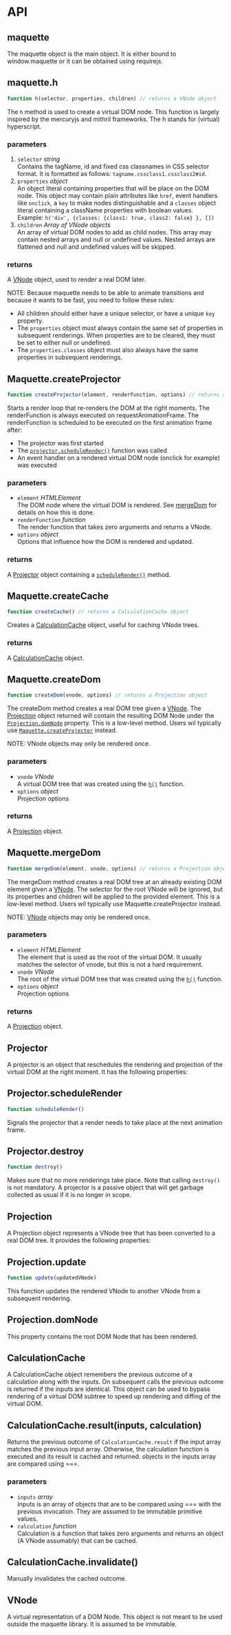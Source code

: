 API
===

## maquette

The maquette object is the main object. It is either bound to window.maquette or it can be obtained using requirejs.

## maquette.h

```js
function h(selector, properties, children) // returns a VNode object
```

The `h` method is used to create a virtual DOM node. 
This function is largely inspired by the mercuryjs and mithril frameworks.
The h stands for (virtual) hyperscript.

### parameters

1. `selector` *string*  
Contains the tagName, id and fixed css classnames in CSS selector format. 
It is formatted as follows: `tagname.cssclass1.cssclass2#id`. 
2. `properties` *object*  
An object literal containing properties that will be place on the DOM node.
This object may contain plain attributes like `href`, event handlers like `onclick`, 
a `key` to make nodes distinguishable and a `classes` object literal containing a className properties with boolean values.  
Example: `h('div', {classes: {class1: true, class2: false} }, [])`
3. `children` *Array of VNode objects*  
An array of virtual DOM nodes to add as child nodes. 
This array may contain nested arrays and null or undefined values.
Nested arrays are flattened and null and undefined values will be skipped.

### returns

A [VNode](#vnode) object, used to render a real DOM later.
 
NOTE: Because maquette needs to be able to animate transitions and because it wants to be fast, you need to
follow these rules:

* All children should either have a unique selector, or have a unique `key` property. 
* The `properties` object must always contain the same set of properties in subsequent renderings. 
When properties are to be cleared, they must be set to either null or undefined.
* The `properties.classes` object must also always have the same properties in subsequent renderings.



## Maquette.createProjector

```js
function createProjector(element, renderFunction, options) // returns a Projector object
```

Starts a render loop that re-renders the DOM at the right moments. 
The renderFunction is always executed on requestAnimationFrame.
The renderFunction is scheduled to be executed on the first animation frame after:
* The projector was first started
* The [`projector.scheduleRender()`](#projectorchedulerender) function was called
* An event handler on a rendered virtual DOM node (onclick for example) was executed

### parameters

* `element` *HTMLElement*  
  The DOM node where the virtual DOM is rendered. See [mergeDom](#maquettemergedom) for details on how this is done.
* `renderFunction` *function*  
  The render function that takes zero arguments and returns a VNode.
* `options` *object*  
 Options that influence how the DOM is rendered and updated.

### returns

A [Projector](#projector) object containing a [`scheduleRender()`](#projectorschedulerender) method.

## Maquette.createCache

```js
function createCache() // returns a CalculationCache object
```

Creates a [CalculationCache](#calculationcache) object, useful for caching VNode trees.

### returns

A [CalculationCache](#calculationcache) object.



## Maquette.createDom

```js
function createDom(vnode, options) // returns a Projection object
```
The createDom method creates a real DOM tree given a [VNode](#vnode). The [Projection](#projection) object returned 
will contain the resulting DOM Node under the [`Projection.domNode`](#projectiondomnode) property.
This is a low-level method. Users wil typically use [`Maquette.createProjector`](#maquettecreateprojector) instead.

NOTE: VNode objects may only be rendered once.

### parameters

* `vnode` *VNode*  
  A virtual DOM tree that was created using the [`h()`](maquetteh) function.
* `options` *object*  
  Projection options

### returns

A [Projection](#rprojection) object.



## Maquette.mergeDom

```js
function mergeDom(element, vnode, options) // returns a Projection object
```

The mergeDom method creates a real DOM tree at an already existing DOM element given a [VNode](#vnode). 
The selector for the root VNode will be ignored, but its properties and children will be applied to the provided
element.
This is a low-level method. Users wil typically use Maquette.createProjector instead.

NOTE: [VNode](#vnode) objects may only be rendered once.

### parameters

* `element` *HTMLElement*  
  The element that is used as the root of the virtual DOM. It usually matches the selector of vnode, but this
  is not a hard requirement.
* `vnode` *VNode*  
  The root of the virtual DOM tree that was created using the [`h()`](#domsetterh) function.
* `options` *object*  
  Projection options

### returns

A [Projection](#projection) object.



## Projector

A projector is an object that reschedules the rendering and projection of the virtual DOM at the right moment.
It has the following properties:

## Projector.scheduleRender

```js
function scheduleRender()
```

Signals the projector that a render needs to take place at the next animation frame.

## Projector.destroy

```js
function destroy()
```

Makes sure that no more renderings take place. Note that calling `destroy()` is not mandatory. 
A projector is a passive object that will get garbage collected as usual if it is no longer in scope.


## Projection

A Projection object represents a VNode tree that has been converted to a real DOM tree. 
It provides the following properties:

## Projection.update

```js
function update(updatedVNode)
```

This function updates the rendered VNode to another VNode from a subsequent rendering.

## Projection.domNode

This property contains the root DOM Node that has been rendered.



## CalculationCache

A CalculationCache object remembers the previous outcome of a calculation along with the inputs.
On subsequent calls the previous outcome is returned if the inputs are identical.
This object can be used to bypass rendering of a virtual DOM subtree to speed up rendering and diffing of 
the virtual DOM.

## CalculationCache.result(inputs, calculation)

Returns the previous outcome of `CalculationCache.result` if the input array matches the previous input array.
Otherwise, the calculation function is executed and its result is cached and returned.
objects in the inputs array are compared using ===.

### parameters

* `inputs` *array*  
  Inputs is an array of objects that are to be compared using === with the previous invocation. They are
  assumed to be immutable primitive values.
* `calculation` *function*  
  Calculation is a function that takes zero arguments and returns an object (A VNode assumably) that can be cached.

## CalculationCache.invalidate()

Manually invalidates the cached outcome.

## VNode

A virtual representation of a DOM Node. This object is not meant to be used outside the maquette library. 
It is assumed to be immutable.
